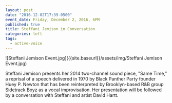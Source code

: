 ```yaml
---
layout: post
date: "2016-12-02T17:39-0500"
event_date: Friday, December 2, 2016, 6PM
published: true
title: Steffani Jemison in Conversation
categories: left
tags:
  - active-voice
---
```


![Steffani Jemison Event.jpg]({{site.baseurl}}/assets/img/Steffani Jemison Event.jpg)

Steffani Jemison presents her 2014 two-channel sound piece, "Same Time," a reprisal of a speech delivered in 1970 by Black Panther Party founder Huey P. Newton that has been reinterpreted by Brooklyn-based R&B group Sidetrack Boyz as a vocal improvisation. Her presentation will be followed by a conversation with Steffani and artist David Hartt.
